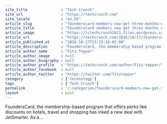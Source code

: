 ```yaml
---
site_title               : "Tech Crunch"
site_url                 : "https://techcrunch.com"
site_locale              : "en_US"
article_slug             : "founderscard-members-now-get-three-months-of-free-private-jet-flights-from-jetsmarter"
article_title            : "FoundersCard members now get three months of free private jet flights from JetSmarter"
article_image            : "https://tctechcrunch2011.files.wordpress.com/2016/10/gettyimages-10047028.jpg?w=764&h=400&crop=1"
article_url              : "https://techcrunch.com/2016/10/17/founderscard-members-now-get-three-months-of-free-private-jet-flights-from-jetsmarter/"
article_published_at     : "2016-10-17T21:13:16-02:00"
article_description      : "FoundersCard, the membership-based program that offers perks like discounts on hotels, travel and shopping has inked a new deal with JetSmarter. As a..."
article_author_name      : "Fitz Tepper"
article_author_image     : null
article_author_biography : null
article_author_profile   : "https://techcrunch.com/author/fitz-tepper/"
article_author_facebook  : null
article_author_twitter   : "https://twitter.com/fitztepper"
category                 : ['technology']
tags                     : ['Tech Crunch']
permalink                : "/:categories/founderscard-members-now-get-three-months-of-free-private-jet-flights-from-jetsmarter/"
layout                   : post
---
```


FoundersCard, the membership-based program that offers perks like discounts on hotels, travel and shopping has inked a new deal with JetSmarter. As a...
